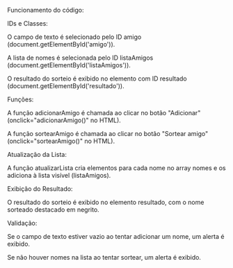 Funcionamento do código:

IDs e Classes:

O campo de texto é selecionado pelo ID amigo (document.getElementById('amigo')).

A lista de nomes é selecionada pelo ID listaAmigos (document.getElementById('listaAmigos')).

O resultado do sorteio é exibido no elemento com ID resultado (document.getElementById('resultado')).

Funções:

A função adicionarAmigo é chamada ao clicar no botão "Adicionar" (onclick="adicionarAmigo()" no HTML).

A função sortearAmigo é chamada ao clicar no botão "Sortear amigo" (onclick="sortearAmigo()" no HTML).

Atualização da Lista:

A função atualizarLista cria elementos para cada nome no array nomes e os adiciona à lista visível (listaAmigos).

Exibição do Resultado:

O resultado do sorteio é exibido no elemento resultado, com o nome sorteado destacado em negrito.

Validação:

Se o campo de texto estiver vazio ao tentar adicionar um nome, um alerta é exibido.

Se não houver nomes na lista ao tentar sortear, um alerta é exibido.
